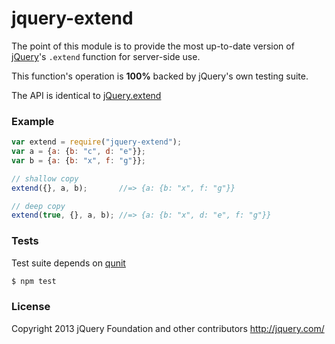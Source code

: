 # jquery-extend

The point of this module is to provide the most up-to-date version of [jQuery](https://github.com/jquery/jquery)'s
`.extend` function for server-side use.

This function's operation is **100%** backed by jQuery's own testing suite.

The API is identical to [jQuery.extend](http://api.jquery.com/jQuery.extend/)

### Example

```js
var extend = require("jquery-extend");
var a = {a: {b: "c", d: "e"}};
var b = {a: {b: "x", f: "g"}};

// shallow copy
extend({}, a, b);       //=> {a: {b: "x", f: "g"}}

// deep copy
extend(true, {}, a, b); //=> {a: {b: "x", d: "e", f: "g"}}
```


### Tests

Test suite depends on [qunit](https://github.com/kof/node-qunit)

```sh
$ npm test
```


### License

Copyright 2013 jQuery Foundation and other contributors
http://jquery.com/
